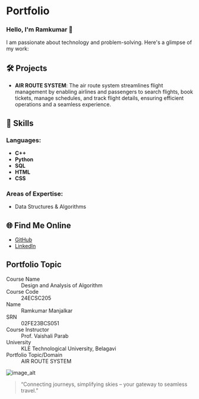 
# Portfolio

### Hello, I'm Ramkumar 👋

I am passionate about technology and problem-solving. Here's a glimpse of my work:

## 🛠️ Projects
- **AIR ROUTE SYSTEM**: The air route system streamlines flight management by enabling airlines and passengers to search flights, book tickets, manage schedules, and track flight details, ensuring efficient operations and a seamless experience.

## 🚀 Skills
### **Languages:**
- **C++**  
- **Python**  
- **SQL**  
- **HTML**  
- **CSS**

### **Areas of Expertise:**
- Data Structures & Algorithms

## 🌐 Find Me Online
- [GitHub](https://github.com/Ramkumar056)
- [LinkedIn](https://linkedin.com/in/your-linkedin-profile)

## Portfolio Topic

<dl>
  <dt>Course Name</dt>
  <dd>Design and Analysis of Algorithm</dd>
  
  <dt>Course Code</dt>
  <dd>24ECSC205</dd>
  
  <dt>Name</dt>
  <dd>Ramkumar Manjalkar</dd>
  
  <dt>SRN</dt>
  <dd>02FE23BCS051</dd>
  
  <dt>Course Instructor</dt>
  <dd>Prof. Vaishali Parab</dd>
  
  <dt>University</dt>
  <dd>KLE Technological University, Belagavi</dd>
  
  <dt>Portfolio Topic/Domain</dt>
  <dd>AIR ROUTE SYSTEM</dd>
</dl>

![image_alt](https://github.com/Ramkumar056/Air-route-system.github.io/blob/7fef3e0643ec808f4aaf7a9d2f97eb162e0f1b64/white-toy-plane-map.jpg)

> “Connecting journeys, simplifying skies – your gateway to seamless travel.”
